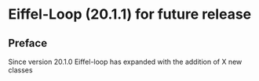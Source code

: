 # Eiffel-Loop (20.1.1) for future release

## Preface

Since version 20.1.0 Eiffel-loop has expanded with the addition of X new classes
